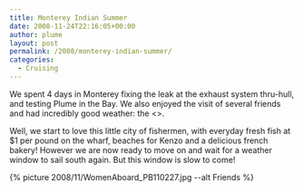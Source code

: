 ```yaml
---
title: Monterey Indian Summer
date: 2008-11-24T22:16:05+00:00
author: plume
layout: post
permalink: /2008/monterey-indian-summer/
categories:
  - Cruising
---
```

We spent 4 days in Monterey fixing the leak at the exhaust system
thru-hull, and testing Plume in the Bay. We also enjoyed the visit of several
friends and had incredibly good weather: the <<Monterey Indian
Summer>>.
  
Well, we start to love this little city of fishermen, with everyday fresh fish
at $1 per pound on the wharf, beaches for Kenzo and a delicious french bakery!
However we are now ready to move on and wait for a weather window to sail south
again. But this window is slow to come!

{% picture 2008/11/WomenAboard_PB110227.jpg --alt Friends %}

